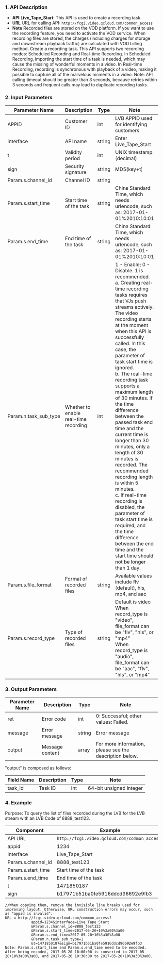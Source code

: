 ### 1. API Description
- **API**
**Live_Tape_Start**: This API is used to create a recording task.
- **URL**
URL for calling API: `http://fcgi.video.qcloud.com/common_access`
- **Note**
Recorded files are stored on the VOD platform. If you want to use the recording feature, you need to activate the VOD service. When recording files are stored, the charges (including charges for storage and downstream playback traffic) are calculated with VOD billing method.
Create a recording task. This API supports two recording modes: Scheduled Recording and Real-time Recording. In Scheduled Recording, importing the start time of a task is needed, which may cause the missing of wonderful moments in a video. In Real-time Recording, recording is synchronous with playback of a video, making it possible to capture all of the marvelous moments in a video. Note: API calling timeout should be greater than 3 seconds, because retries within 3 seconds and frequent calls may lead to duplicate recording tasks.

### 2. Input Parameters

| Parameter Name | Description | Type | Note | Required |
|---------|---------|---------|---------|---------|
| APPID                        | Customer ID | int       | LVB APPID used for identifying customers |  Y          | 
| interface                 | API name | string |  Enter Live_Tape_Start  |  Y          | 
| t | Validity period | int  | UNIX timestamp (decimal) |  Y | 
| sign | Security signature | string | MD5(key+t) | Y | 
| Param.s.channel_id | Channel ID | string | | Y|
| Param.s.start_time  | Start time of the task | string  | China Standard Time, which needs urlencode, such as: 2017-01-01%2010:10:01 | Y |
| Param.s.end_time | End time of the task | string   | China Standard Time, which needs urlencode, such as: 2017-01-01%2010:10:01 | Y|
|Param.n.task_sub_type  | Whether to enable real-time recording | int| 1 - Enable; 0 - Disable. 1 is recommended. <br>a. Creating real-time recording tasks requires that VJs push streams actively. The video recording starts at the moment when this API is successfully called. In this case, the parameter of task start time is ignored. <br>b. The real-time recording task supports a maximum length of 30 minutes. If the time difference between the passed task end time and the current time is longer than 30 minutes, only a length of 30 minutes is recorded. The recommended recording length is within 5 minutes. <br>c. If real-time recording is disabled, the parameter of task start time is required, and the time difference between the end time and the start time should not be longer than 1 day. |Y|
|Param.s.file_format | Format of recorded files | string| Available values include flv (default), hls, mp4, and aac | N|
|Param.s.record_type|Type of recorded files |string| Default is video<br>When record_type is "video", file_format can be "flv", "hls", or "mp4"<br>When record_type is "audio", file_format can be "aac", "flv", "hls", or "mp4" |N|


### 3. Output Parameters
| Parameter Name | Description | Type | Note |
|---------|---------|---------|------------------|
| ret      | Error code |   int  |  0: Successful; other values: Failed. |
| message | Error message |   string  |  Error message |
| output | Message content |   array  | For more information, please see the description below. |

"output" is composed as follows:

| Field Name | Description | Type | Note |
|---------|---------|---------|------------------|
| task_id | Task ID   |   int      |  64-bit unsigned integer |

 
### 4. Example
Purpose: To query the list of files recorded during the LVB for the LVB stream with an LVB Code of 8888_test123.

| Component |   Example           |
|-------------|------------------|
| API URL | `http://fcgi.video.qcloud.com/common_access?` |
|appid       | 1234 |
|interface       | Live_Tape_Start |
|Param.s.channel_id | 8888_test123 |
|Param.s.start_time | Start time of the task |
|Param.s.end_time| End time of the task |
|t |1471850187 |
|sign | b17971b51ba0fe5916ddcd96692e9fb3 |

```
//When copying them, remove the invisible line breaks used for improving layout. Otherwise, URL construction errors may occur, such as "appid is invalid".
URL = http://fcgi.video.qcloud.com/common_access?
			appid=1234&interface=Live_Tape_Start
			&Param.s.channel_id=8888_test123
			&Param.s.start_time=2017-05-20+10%3a00%3a00
			&Param.s.end_time=2017-05-20+10%3a30%3a00
			&Param.n.task_sub_type=1
			&t=1471850187&sign=b17971b51ba0fe5916ddcd96692e9fb3
Note: Param.s.start_time and Param.s.end_time need to be encoded. After being encoded, 2017-05-20 10:00:00 is converted to 2017-05-20+10%3a00%3a00, and 2017-05-20 10:30:00 to 2017-05-20+10%3a30%3a00.
```
			

